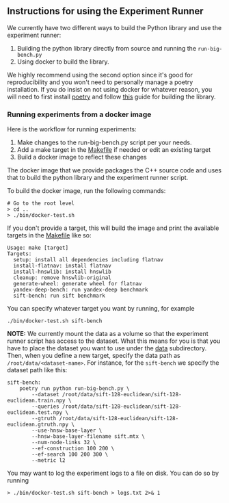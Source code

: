 
## Instructions for using the Experiment Runner

We currently have two different ways to build the Python library and use the
experiment runner:

1. Building the python library directly from source and running the `run-big-bench.py`
2. Using docker to build the library. 

We highly recommend using the second option since it's good for reproducibility and you 
won't need to personally manage a poetry installation. If you do insist on not using docker
for whatever reason, you will need to first install [poetry](https://python-poetry.org/) and follow [this](../flatnav_python/README.md) guide for building the library. 

### Running experiments from a docker image 

Here is the workflow for running experiments: 

1. Make changes to the run-big-bench.py script per your needs.
2. Add a make target in the [Makefile](/experiments/Makefile) if needed or edit an existing target
3. Build a docker image to reflect these changes

The docker image that we provide packages the C++ source code and uses that to build the python library
and the experiment runner script. 

To build the docker image, run the following commands:

```shell
# Go to the root level
> cd ..
> ./bin/docker-test.sh 
```

If you don't provide a target, this will build the image and print the available targets in the [Makefile](/experiments/Makefile) like so:

```
Usage: make [target]
Targets:
  setup: install all dependencies including flatnav
  install-flatnav: install flatnav
  install-hnswlib: install hnswlib
  cleanup: remove hnswlib-original
  generate-wheel: generate wheel for flatnav
  yandex-deep-bench: run yandex-deep benchmark
  sift-bench: run sift benchmark
```

You can specify whatever target you want by running, for example

```
./bin/docker-test.sh sift-bench
```

**NOTE:** We currently mount the data as a volume so that the experiment runner script has access 
to the dataset. What this means for you is that you have to place the dataset you want to use under the 
[data](/data/) subdirectory. Then, when you define a new target, specify the data path as `/root/data/<dataset-name>`. For instance, for the `sift-bench` we specify the dataset path like this:

```
sift-bench: 
	poetry run python run-big-bench.py \
		--dataset /root/data/sift-128-euclidean/sift-128-euclidean.train.npy \
		--queries /root/data/sift-128-euclidean/sift-128-euclidean.test.npy \
		--gtruth /root/data/sift-128-euclidean/sift-128-euclidean.gtruth.npy \
		--use-hnsw-base-layer \
		--hnsw-base-layer-filename sift.mtx \
		--num-node-links 32 \
		--ef-construction 100 200 \
		--ef-search 100 200 300 \
		--metric l2 
```

You may want to log the experiment logs to a file on disk. You can do so by running 
```
> ./bin/docker-test.sh sift-bench > logs.txt 2>& 1
```


